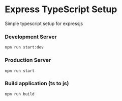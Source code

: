 # Express TypeScript Setup
Simple typescript setup for expressjs

### Development Server
```
npm run start:dev
```

### Production Server
```
npm run start
```

### Build application (ts to js)
```
npm run build
```
